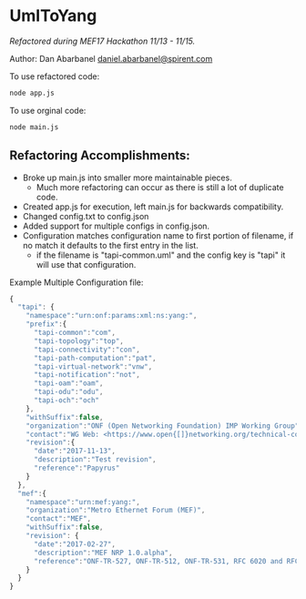 # UmlToYang
_Refactored during MEF17 Hackathon 11/13 - 11/15._

Author: Dan Abarbanel <daniel.abarbanel@spirent.com>

To use refactored code:
```bash
node app.js
```

To use orginal code:
```bash
node main.js
```

## Refactoring Accomplishments:
* Broke up main.js into smaller more maintainable pieces.
   * Much more refactoring can occur as there is still a lot of duplicate code.
* Created app.js for execution, left main.js for backwards compatibility.
* Changed config.txt to config.json
* Added support for multiple configs in config.json.
* Configuration matches configuration name to first portion of filename, if no match it defaults to the first entry in 
  the list. 
   * if the filename is "tapi-common.uml" and the config key is "tapi" it will use that configuration.
                  

Example Multiple Configuration file:
```javascript
{
  "tapi": {
    "namespace":"urn:onf:params:xml:ns:yang:",
    "prefix":{
      "tapi-common":"com",
      "tapi-topology":"top",
      "tapi-connectivity":"con",
      "tapi-path-computation":"pat",
      "tapi-virtual-network":"vnw",
      "tapi-notification":"not",
      "tapi-oam":"oam",
      "tapi-odu":"odu",
      "tapi-och":"och"
    },
    "withSuffix":false,
    "organization":"ONF (Open Networking Foundation) IMP Working Group",
    "contact":"WG Web: <https://www.open{[]}networking.org/technical-communities/areas/services/> \n WG List: mailto: <wg list name>@opennetworking.org>, \n.WG Chair: your-WG-chair<mailto:your-WG-chair@example.com> \nEditor: your-name<mailto:your-email@example.com>",
    "revision":{
      "date":"2017-11-13",
      "description":"Test revision",
      "reference":"Papyrus"
    }
  },
  "mef":{
    "namespace":"urn:mef:yang:",
    "organization":"Metro Ethernet Forum (MEF)",
    "contact":"MEF",
    "withSuffix":false,
    "revision": {
      "date":"2017-02-27",
      "description":"MEF NRP 1.0.alpha",
      "reference":"ONF-TR-527, ONF-TR-512, ONF-TR-531, RFC 6020 and RFC 6087"
    }
  }
}
```